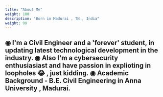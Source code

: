 ```yaml
---
title: "About Me"
weight: 100
description: "Born in Madurai , TN , India"
weight: 90
---
```

◉ I'm a Civil Engineer and a 'forever' student, in updating latest technological development in the industry.
◉ Also I'm a cybersecurity enthusiasiast and have passion in explioting in loopholes 😂 , just kidding.
◉ Academic Background - B.E. Civil Engineering in Anna University , Madurai.
---
